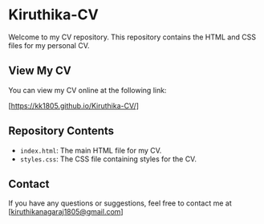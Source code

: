 # Kiruthika-CV

Welcome to my CV repository. This repository contains the HTML and CSS files for my personal CV.

## View My CV

You can view my CV online at the following link:

[https://kk1805.github.io/Kiruthika-CV/]

## Repository Contents

- `index.html`: The main HTML file for my CV.
- `styles.css`: The CSS file containing styles for the CV.
## Contact

If you have any questions or suggestions, feel free to contact me at [kiruthikanagaraj1805@gmail.com]
